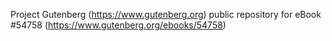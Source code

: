 Project Gutenberg (https://www.gutenberg.org) public repository for
eBook #54758 (https://www.gutenberg.org/ebooks/54758)
